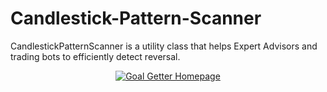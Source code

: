 # Candlestick-Pattern-Scanner
CandlestickPatternScanner is a utility class that helps Expert Advisors and trading bots to efficiently detect reversal.

<p align="center" dir="auto">
  <a target="_blank" rel="noopener noreferrer" href="/app/screencasts/img/screen1_homepage.jpg">
    <img src="/app/screencasts/img/screen1_homepage.jpg" alt="Goal Getter Homepage">
  </a>
</p>
